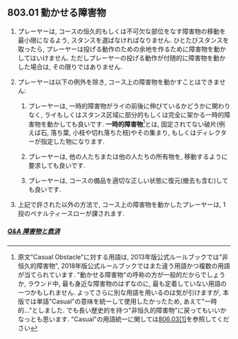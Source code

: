 ## 803.01 動かせる障害物

1. プレーヤーは,
コースの恒久的もしくは不可欠な部位をなす障害物の移動を最小限になるよう,
スタンスを選ばなければなりません.
ひとたびスタンスを取ったら,
プレーヤーは投げる動作のための余地を作るために障害物を動かしてはいけません.
ただしプレーヤーの投げる動作が付随的に障害物を動かした場合は,
その限りではありません.

1. プレーヤーは以下の例外を除き,
コース上の障害物を動かすことはできません:

    1. プレーヤーは,
    一時的障害物がライの前後に伸びているかどうかに関わりなく,
    ライもしくはスタンス区域に部分的もしくは完全に架かる一時的障害物を動かしても良いです.
    **一時的障害物**[^1]とは,
    固定されてない破片(例えば石, 落ち葉, 小枝や切れ落ちた枝)やその集まり,
    もしくはディレクターが指定した物になります.

    1. プレーヤーは,
    他の人たちまたは他の人たちの所有物を,
    移動するように要求しても良いです.

    1. プレーヤーは,
    コースの備品を適切な正しい状態に復元(撤去も含む)しても良いです.

1. 上記で許された以外の方法で,
コース上の障害物を動かしたプレーヤーは,
1投のペナルティースローが課されます.

##### [Q&A 障害物と救済](qa-obs)



[^1]: 原文"Casual Obstacle"に対する用語は,
2013年版公式ルールブックでは"非恒久的障害物",
2018年版公式ルールブックではまた違う用語かつ複数の用語が当てられています.
"動かせる障害物"の呼称の方が一般的だからでしょうか,
ラウンド中,
最も身近な障害物のはずなのに,
最も定着していない用語の一つかもしれません.
よってさらに別な用語を用いるのは気が引けますが,
本版では単語"Casual"の意味を統一して使用したかったため,
あえて"一時的..."としました.
でも長い歴史的を持つ"非恒久的障害物"に戻ってもいいかなっとも思います.
"Casual"の用語統一に関しては[806.03\[1\]](80603#fn1)を参照してください
